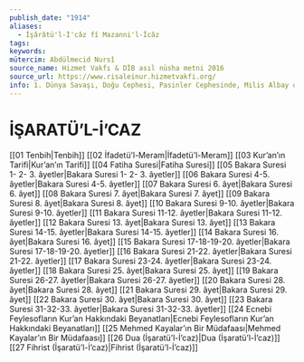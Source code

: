 ```yaml
---
publish_date: "1914"
aliases:
  - İşârâtü'l-İ'câz fî Mazanni'l-Îcâz
tags: 
keywords: 
mütercim: Abdülmecid Nursî
source_name: Hizmet Vakfı & DİB asıl nüsha metni 2016
source_url: https://www.risaleinur.hizmetvakfi.org/
info: 1. Dünya Savaşı, Doğu Cephesi, Pasinler Cephesinde, Milis Albay olan Said Nursî
---
```


# İŞARATÜ’L-İ’CAZ

[[01 Tenbih|Tenbih]]
[[02 İfadetü’l-Meram|İfadetü’l-Meram]]
[[03 Kur’an’ın Tarifi|Kur’an’ın Tarifi]]
[[04 Fatiha Suresi|Fatiha Suresi]]
[[05 Bakara Suresi 1- 2- 3. âyetler|Bakara Suresi 1- 2- 3. âyetler]]
[[06 Bakara Suresi 4-5. âyetler|Bakara Suresi 4-5. âyetler]]
[[07 Bakara Suresi 6. âyet|Bakara Suresi 6. âyet]]
[[08 Bakara Suresi 7. âyet|Bakara Suresi 7. âyet]]
[[09 Bakara Suresi 8. âyet|Bakara Suresi 8. âyet]]
[[10 Bakara Suresi 9-10. âyetler|Bakara Suresi 9-10. âyetler]]
[[11 Bakara Suresi 11-12. âyetler|Bakara Suresi 11-12. âyetler]]
[[12 Bakara Suresi 13. âyet|Bakara Suresi 13. âyet]]
[[13 Bakara Suresi 14-15. âyetler|Bakara Suresi 14-15. âyetler]]
[[14 Bakara Suresi 16. âyet|Bakara Suresi 16. âyet]]
[[15 Bakara Suresi 17-18-19-20. âyetler|Bakara Suresi 17-18-19-20. âyetler]]
[[16 Bakara Suresi 21-22. âyetler|Bakara Suresi 21-22. âyetler]]
[[17 Bakara Suresi 23-24. âyetler|Bakara Suresi 23-24. âyetler]]
[[18 Bakara Suresi 25. âyet|Bakara Suresi 25. âyet]]
[[19 Bakara Suresi 26-27. âyetler|Bakara Suresi 26-27. âyetler]]
[[20 Bakara Suresi 28. âyet|Bakara Suresi 28. âyet]]
[[21 Bakara Suresi 29. âyet|Bakara Suresi 29. âyet]]
[[22 Bakara Suresi 30. âyet|Bakara Suresi 30. âyet]]
[[23 Bakara Suresi 31-32-33. âyetler|Bakara Suresi 31-32-33. âyetler]]
[[24 Ecnebi Feylesofların Kur’an Hakkındaki Beyanatları|Ecnebi Feylesofların Kur’an Hakkındaki Beyanatları]]
[[25 Mehmed Kayalar’ın Bir Müdafaası|Mehmed Kayalar’ın Bir Müdafaası]]
[[26 Dua (İşaratü’l-İ’caz)|Dua (İşaratü’l-İ’caz)]]
[[27 Fihrist (İşaratü’l-İ’caz)|Fihrist (İşaratü’l-İ’caz)]]
